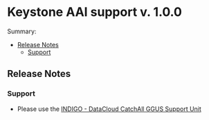 # Keystone AAI support v. 1.0.0

Summary:
* [Release Notes](#id1)
  * [Support](#id8)


<a id="id1"></a>
## Release Notes


<a id="id8"></a>
### Support

* Please use the [INDIGO - DataCloud CatchAll GGUS Support Unit](
https://wiki.egi.eu/wiki/GGUS:INDIGO_DataCloud_Catch-all_FAQ)
